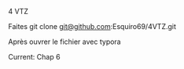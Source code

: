 4 VTZ

Faites git clone git@github.com:Esquiro69/4VTZ.git

Après ouvrer le fichier avec typora

Current: Chap 6
